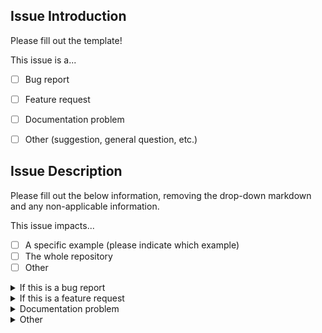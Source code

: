 ## Issue Introduction

Please fill out the template!

This issue is a...

- [ ] Bug report
- [ ] Feature request
- [ ] Documentation problem
- [ ] Other (suggestion, general question, etc.)


## Issue Description

Please fill out the below information, removing the drop-down markdown and any
non-applicable information.

This issue impacts...

- [ ] A specific example (please indicate which example)
- [ ] The whole repository
- [ ] Other

<details><summary>If this is a bug report</summary>

* Description of issue:
* Expected behavior:
* Actual behavior:
* Possible resolution (optional):
* Relevant logs from build-time, run-time, etc.
    * This includes the output of `snapcraft`, `snap logs <snap>.<app>`,
      `dmesg`, and `journalctl`

</details>

<details><summary>If this is a feature request</summary>

* Description of feature:
* Use-case:
* Potential implementation (optional):

</details>

<details><summary>Documentation problem</summary>

* Line(s) in question (if any):
* Description of ambiguity/vaguery/confusion:
* Suggested addition or rewording:

</details>


<details><summary>Other</summary>

Please provide a brief description of your question or concern and include any
relevant details!

This category should be reserved for more general topics of concern. For
instance, snap versioning or releasing, license questions, etc.

</details>
